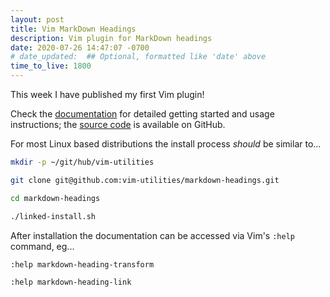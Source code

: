 ```yaml
---
layout: post
title: Vim MarkDown Headings
description: Vim plugin for MarkDown headings
date: 2020-07-26 14:47:07 -0700
# date_updated:  ## Optional, formatted like 'date' above
time_to_live: 1800
---
```




This week I have published my first Vim plugin!


Check the [documentation][documentation__markdown_headings] for detailed getting started and usage instructions; the [source code][source__markdown_headings] is available on GitHub.


For most Linux based distributions the install process _should_ be similar to...


```bash
mkdir -p ~/git/hub/vim-utilities

git clone git@github.com:vim-utilities/markdown-headings.git

cd markdown-headings

./linked-install.sh
```


After installation the documentation can be accessed via Vim's `:help` command, eg...


```vim
:help markdown-heading-transform

:help markdown-heading-link
```



[documentation__markdown_headings]: https://github.com/vim-utilities/markdown-headings/blob/main/.github/README.md "Repository documentation"

[source__markdown_headings]: https://github.com/vim-utilities/markdown-headings "Repository source code"

